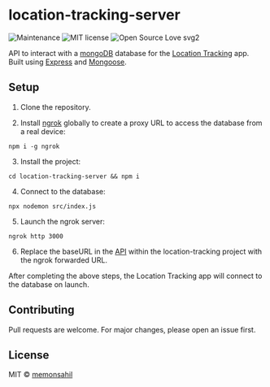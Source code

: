 # location-tracking-server

![Maintenance](https://img.shields.io/badge/Maintained%3F-yes-green.svg)
![MIT license](https://img.shields.io/badge/License-MIT-blue.svg)
![Open Source Love svg2](https://badges.frapsoft.com/os/v2/open-source.svg?v=103)

API to interact with a [mongoDB](https://www.mongodb.com/cloud/atlas/) database for the [Location Tracking](https://github.com/memonsahil/location-tracking) app. Built using [Express](https://expressjs.com/) and [Mongoose](https://mongoosejs.com/).

## Setup

1. Clone the repository.

2. Install [ngrok](https://github.com/bubenshchykov/ngrok) globally to create a proxy URL to access the database from a real device:

```
npm i -g ngrok
```

3. Install the project:

```
cd location-tracking-server && npm i
```

4. Connect to the database:

```
npx nodemon src/index.js
```

5. Launch the ngrok server:

```
ngrok http 3000
```

6. Replace the baseURL in the [API](https://github.com/memonsahil/location-tracking/blob/master/src/api/tracker.js) within the location-tracking project with the ngrok forwarded URL.

After completing the above steps, the Location Tracking app will connect to the database on launch.

## Contributing

Pull requests are welcome. For major changes, please open an issue first.

## License

MIT &copy; [memonsahil](https://github.com/memonsahil)
